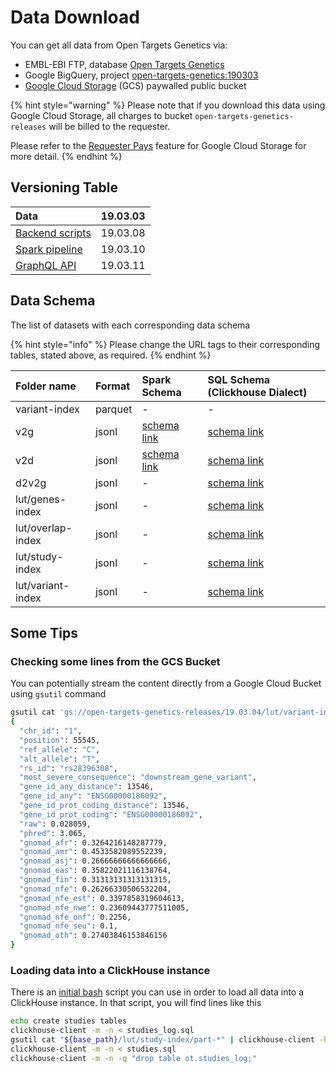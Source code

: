 # Data Download

You can get all data from Open Targets Genetics via:

* EMBL-EBI FTP, database [Open Targets Genetics](ftp://ftp.ebi.ac.uk/pub/databases/opentargets/genetics/)
* Google BigQuery, project [open-targets-genetics:190303](https://console.cloud.google.com/bigquery?project=open-targets-genetics&p=open-targets-genetics&d=190303&page=dataset)
* [Google Cloud Storage](https://console.cloud.google.com/storage/browser/open-targets-genetics-releases?project=open-targets-genetics&folder&organizationId) \(GCS\) paywalled public bucket

{% hint style="warning" %}
Please note that if you download this data using Google Cloud Storage, all charges to bucket `open-targets-genetics-releases` will be billed to the requester. 

Please refer to the [Requester Pays](https://cloud.google.com/storage/docs/requester-pays?hl=en_US&_ga=2.173037540.-691607024.1554819113) feature for Google Cloud Storage for more detail.
{% endhint %}

## Versioning Table

| Data | 19.03.03 |
| :--- | :--- |
| [Backend scripts](https://github.com/opentargets/genetics-backend) | 19.03.08 |
| [Spark pipeline](https://github.com/opentargets/genetics-pipe) | 19.03.10 |
| [GraphQL API](https://github.com/opentargets/genetics-api) | 19.03.11 |

## Data Schema

The list of datasets with each corresponding data schema

{% hint style="info" %}
Please change the URL tags to their corresponding tables, stated above, as required.
{% endhint %}

| Folder name | Format | Spark Schema | SQL Schema \(Clickhouse Dialect\) |
| :--- | :--- | :--- | :--- |
| variant-index | parquet | - | - |
| v2g | jsonl | [schema link](https://github.com/opentargets/genetics-pipe/blob/19.03.10/src/main/scala/ot/geckopipe/index/V2GIndex.scala#L36) | [schema link](https://github.com/opentargets/genetics-backend/blob/19.03.08/loaders/clickhouse/v2g_log.sql) |
| v2d | jsonl | [schema link](https://github.com/opentargets/genetics-pipe/blob/19.03.10/src/main/scala/ot/geckopipe/index/V2DIndex.scala#L12) | [schema link](https://github.com/opentargets/genetics-backend/blob/19.03.08/loaders/clickhouse/v2d_log.sql) |
| d2v2g | jsonl | - | [schema link](https://github.com/opentargets/genetics-backend/blob/19.03.08/loaders/clickhouse/d2v2g_log.sql) |
| lut/genes-index | jsonl | - | [schema link](https://github.com/opentargets/genetics-backend/blob/19.03.08/loaders/clickhouse/genes.sql) |
| lut/overlap-index | jsonl | - | [schema link](https://github.com/opentargets/genetics-backend/blob/19.03.08/loaders/clickhouse/studies_overlap_log.sql) |
| lut/study-index | jsonl | - | [schema link](https://github.com/opentargets/genetics-backend/blob/19.03.08/loaders/clickhouse/studies_log.sql) |
| lut/variant-index | jsonl | - | [schema link](https://github.com/opentargets/genetics-backend/blob/19.03.08/loaders/clickhouse/variants_log.sql) |

## Some Tips

### Checking some lines from the GCS Bucket

You can potentially stream the content directly from a Google Cloud Bucket using `gsutil` command

```bash
gsutil cat 'gs://open-targets-genetics-releases/19.03.04/lut/variant-index/part-*' | head -1 | jq .
{
  "chr_id": "1",
  "position": 55545,
  "ref_allele": "C",
  "alt_allele": "T",
  "rs_id": "rs28396308",
  "most_severe_consequence": "downstream_gene_variant",
  "gene_id_any_distance": 13546,
  "gene_id_any": "ENSG00000186092",
  "gene_id_prot_coding_distance": 13546,
  "gene_id_prot_coding": "ENSG00000186092",
  "raw": 0.028059,
  "phred": 3.065,
  "gnomad_afr": 0.3264216148287779,
  "gnomad_amr": 0.4533582089552239,
  "gnomad_asj": 0.26666666666666666,
  "gnomad_eas": 0.35822021116138764,
  "gnomad_fin": 0.31313131313131315,
  "gnomad_nfe": 0.26266330506532204,
  "gnomad_nfe_est": 0.3397858319604613,
  "gnomad_nfe_nwe": 0.23609443777511005,
  "gnomad_nfe_onf": 0.2256,
  "gnomad_nfe_seu": 0.1,
  "gnomad_oth": 0.27403846153846156
}
```

### Loading data into a ClickHouse instance

There is an [initial bash](https://github.com/opentargets/genetics-backend/blob/19.03.08/loaders/clickhouse/create_and_load_everything_from_scratch.sh) script you can use in order to load all data into a ClickHouse instance. In that script, you will find lines like this

```bash
echo create studies tables
clickhouse-client -m -n < studies_log.sql
gsutil cat "${base_path}/lut/study-index/part-*" | clickhouse-client -h 127.0.0.1 --query="insert into ot.studies_log format JSONEachRow "
clickhouse-client -m -n < studies.sql
clickhouse-client -m -n -q "drop table ot.studies_log;"
```

